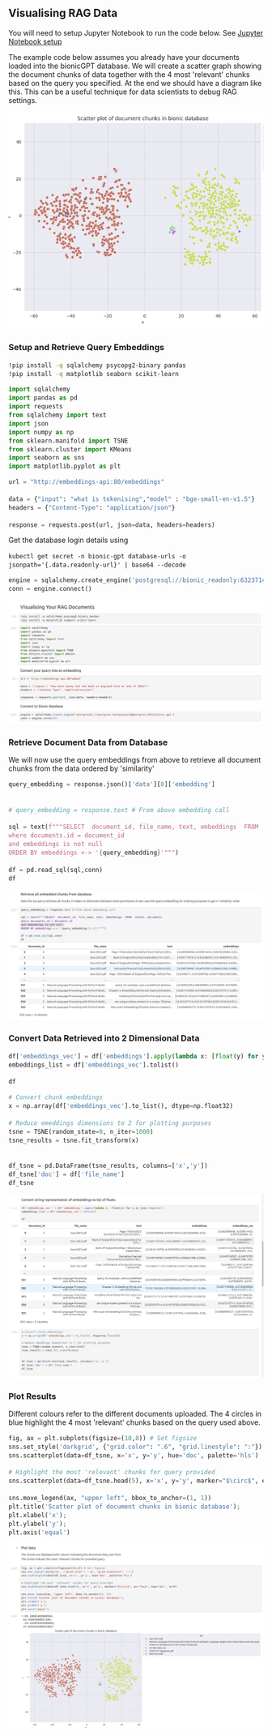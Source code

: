 ## Visualising RAG Data

You will need to setup Jupyter Notebook to run the code below. See [Jupyter Notebook setup](/docs/guides/jupyter)

The example code below assumes you already have your documents loaded into the bionicGPT database.
We will create a scatter graph showing the document chunks of data together with the 4 most 'relevant' chunks based on the query you specified.
At the end we should have a diagram like this.
This can be a useful technique for data scientists to debug RAG settings.

![Alt text](vis-rag-scatter-example.png "Scatter example")



### Setup and Retrieve Query Embeddings ###

```sh
!pip install -q sqlalchemy psycopg2-binary pandas
!pip install -q matplotlib seaborn scikit-learn
```

```python
import sqlalchemy
import pandas as pd
import requests
from sqlalchemy import text
import json
import numpy as np
from sklearn.manifold import TSNE
from sklearn.cluster import KMeans
import seaborn as sns
import matplotlib.pyplot as plt
```

```python
url = "http://embeddings-api:80/embeddings"

data = {"input": "what is tokenising","model" : "bge-small-en-v1.5"}
headers = {"Content-Type": "application/json"}

response = requests.post(url, json=data, headers=headers)
```

Get the database login details using

`kubectl get secret -n bionic-gpt database-urls -o jsonpath='{.data.readonly-url}' | base64 --decode`

```python
engine = sqlalchemy.create_engine('postgresql://bionic_readonly:6323714616921@bionic-db-cluster-rw:5432/bionic-gpt')
conn = engine.connect()
```
![Alt text](vis-rag-1.png "Setup")


### Retrieve Document Data from Database ###

We will now use the query embeddings from above to retrieve all document chunks from the data ordered by 'similarity'

```python
query_embedding = response.json()['data'][0]['embedding']


# query_embedding = response.text # From above embedding call

sql = text(f"""SELECT  document_id, file_name, text, embeddings  FROM  chunks, documents
where documents.id = document_id
and embeddings is not null
ORDER BY embeddings <-> '{query_embedding}'""")

df = pd.read_sql(sql,conn)
df
```

![Alt text](vis-rag-ret-chunks.png "Retrieve chunks")


### Convert Data Retrieved into 2 Dimensional Data ###

```python
df['embeddings_vec'] = df['embeddings'].apply(lambda x: [float(y) for y in json.loads(x)])
embeddings_list = df['embeddings_vec'].tolist()

df
```

```python
# Convert chunk embeddings
x = np.array(df['embeddings_vec'].to_list(), dtype=np.float32)

# Reduce emeddings dimensions to 2 for plotting purposes
tsne = TSNE(random_state=0, n_iter=1000)
tsne_results = tsne.fit_transform(x)


df_tsne = pd.DataFrame(tsne_results, columns=['x','y'])
df_tsne['doc'] = df['file_name']
df_tsne

```

![Alt text](vis-rag-convert.png "Data Conversion")


### Plot Results ###

Different colours refer to the different documents uploaded.
The 4 circles in blue highlight the 4 most 'relevant' chunks based on the query used above.

```python
fig, ax = plt.subplots(figsize=(10,8)) # Set figsize
sns.set_style('darkgrid', {"grid.color": ".6", "grid.linestyle": ":"})
sns.scatterplot(data=df_tsne, x='x', y='y', hue='doc', palette='hls')

# Highlight the most 'relevant' chunks for query provided
sns.scatterplot(data=df_tsne.head(5), x='x', y='y', marker="$\circ$", ec="face", hue='doc', s=30)

sns.move_legend(ax, "upper left", bbox_to_anchor=(1, 1))
plt.title('Scatter plot of document chunks in bionic database');
plt.xlabel('x');
plt.ylabel('y');
plt.axis('equal')
```

![Alt text](vis-rag-plot.png "Data Conversion")